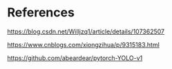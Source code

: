 
# References

https://blog.csdn.net/Willjzq1/article/details/107362507

https://www.cnblogs.com/xiongzihua/p/9315183.html

https://github.com/abeardear/pytorch-YOLO-v1